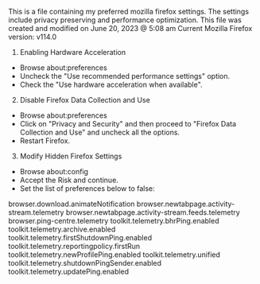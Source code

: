 This is a file containing my preferred mozilla firefox settings.
The settings include privacy preserving and performance optimization.
This file was created and modified on June 20, 2023 @ 5:08 am
Current Mozilla Firefox version: v114.0

1. Enabling Hardware Acceleration

- Browse about:preferences
- Uncheck the "Use recommended performance settings" option.
- Check the "Use hardware acceleration when available".

2. Disable Firefox Data Collection and Use

- Browse about:preferences
- Click on "Privacy and Security" and then proceed to "Firefox Data Collection and Use" and uncheck all the options.
- Restart Firefox.

3. Modify Hidden Firefox Settings

- Browse about:config
- Accept the Risk and continue.
- Set the list of preferences below to false:

browser.download.animateNotification
browser.newtabpage.activity-stream.telemetry
browser.newtabpage.activity-stream.feeds.telemetry
browser.ping-centre.telemetry
toolkit.telemetry.bhrPing.enabled
toolkit.telemetry.archive.enabled
toolkit.telemetry.firstShutdownPing.enabled
toolkit.telemetry.reportingpolicy.firstRun
toolkit.telemetry.newProfilePing.enabled
toolkit.telemetry.unified
toolkit.telemetry.shutdownPingSender.enabled
toolkit.telemetry.updatePing.enabled


